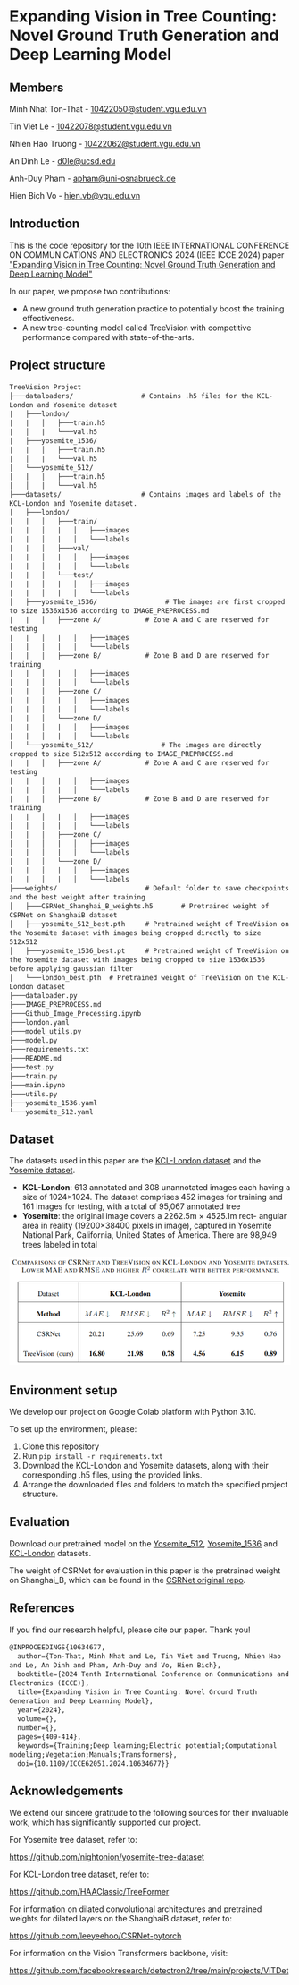 # Expanding Vision in Tree Counting: Novel Ground Truth Generation and Deep Learning Model

## Members

Minh Nhat Ton-That - 10422050@student.vgu.edu.vn

Tin Viet Le - 10422078@student.vgu.edu.vn

Nhien Hao Truong - 10422062@student.vgu.edu.vn

An Dinh Le - d0le@ucsd.edu

Anh-Duy Pham - apham@uni-osnabrueck.de

Hien Bich Vo - hien.vb@vgu.edu.vn

## Introduction
This is the code repository for the 10th IEEE INTERNATIONAL CONFERENCE ON COMMUNICATIONS AND ELECTRONICS 2024 (IEEE ICCE 2024) paper ["Expanding Vision in
Tree Counting: Novel Ground Truth Generation and Deep Learning Model"](https://ieeexplore.ieee.org/document/10634677) 

In our paper, we propose two contributions:
- A new ground truth generation practice to potentially boost the training effectiveness.
- A new tree-counting model called TreeVision with competitive performance compared with state-of-the-arts.

## Project structure
```
TreeVision Project
├───dataloaders/                 # Contains .h5 files for the KCL-London and Yosemite dataset      
|   ├───london/                     
|   |   │   ├───train.h5
|   │   |   └───val.h5
|   ├───yosemite_1536/                     
|   |   │   ├───train.h5
|   │   |   └───val.h5
│   └───yosemite_512/                           
|   |   │   ├───train.h5
|   │   |   └───val.h5
├───datasets/                    # Contains images and labels of the KCL-London and Yosemite dataset.
|   ├───london/                     
|   |   │   ├───train/
|   |   │   |   │   ├───images
|   |   │   |   │   └───labels
|   |   │   ├───val/
|   |   │   |   │   ├───images
|   |   │   |   │   └───labels
|   |   │   └───test/
|   |   │   |   │   ├───images
|   |   │   |   │   └───labels
│   ├───yosemite_1536/                 # The images are first cropped to size 1536x1536 according to IMAGE_PREPROCESS.md     
|   |   │   ├───zone A/           # Zone A and C are reserved for testing
|   |   │   |   │   ├───images
|   |   │   |   │   └───labels
|   |   │   ├───zone B/           # Zone B and D are reserved for training
|   |   │   |   │   ├───images
|   |   │   |   │   └───labels
|   |   │   ├───zone C/
|   |   │   |   │   ├───images
|   |   │   |   │   └───labels
|   |   │   └───zone D/
|   |   │   |   │   ├───images
|   |   │   |   │   └───labels
│   └───yosemite_512/                 # The images are directly cropped to size 512x512 according to IMAGE_PREPROCESS.md     
|   |   │   ├───zone A/           # Zone A and C are reserved for testing
|   |   │   |   │   ├───images
|   |   │   |   │   └───labels
|   |   │   ├───zone B/           # Zone B and D are reserved for training
|   |   │   |   │   ├───images
|   |   │   |   │   └───labels
|   |   │   ├───zone C/
|   |   │   |   │   ├───images
|   |   │   |   │   └───labels
|   |   │   └───zone D/
|   |   │   |   │   ├───images
|   |   │   |   │   └───labels
├───weights/                      # Default folder to save checkpoints and the best weight after training
│   ├───CSRNet_Shanghai_B_weights.h5       # Pretrained weight of CSRNet on ShanghaiB dataset
│   ├───yosemite_512_best.pth     # Pretrained weight of TreeVision on the Yosemite dataset with images being cropped directly to size 512x512
│   ├───yosemite_1536_best.pt     # Pretrained weight of TreeVision on the Yosemite dataset with images being cropped to size 1536x1536 before applying gaussian filter
│   └───london_best.pth  # Pretrained weight of TreeVision on the KCL-London dataset
├───dataloader.py
├───IMAGE_PREPROCESS.md
├───Github_Image_Processing.ipynb
├───london.yaml
├───model_utils.py
├───model.py
├───requirements.txt
├───README.md
├───test.py
├───train.py
├───main.ipynb
├───utils.py
├───yosemite_1536.yaml
└───yosemite_512.yaml                                    
```
## Dataset
The datasets used in this paper are the [KCL-London dataset](https://drive.google.com/file/d/1xcjv8967VvvzcDM4aqAi7Corkb11T0i2/view?usp=sharing) and the [Yosemite dataset](https://github.com/nightonion/yosemite-tree-dataset).
 - **KCL-London**: 613 annotated and 308 unannotated images each having a size of 1024×1024. The dataset comprises 452 images for training and 161 images for testing, with a total of 95,067 annotated tree
 - **Yosemite**: the original image covers a 2262.5m × 4525.1m rect-
angular area in reality (19200×38400 pixels in image), captured in Yosemite National Park, California, United States of America. There are 98,949 trees labeled in total

![Evaluation results](./assets/eval.png)

## Environment setup
We develop our project on Google Colab platform with Python 3.10.

To set up the environment, please:
 
 1. Clone this repository
 2. Run `pip install -r requirements.txt`
 3. Download the KCL-London and Yosemite datasets, along with their corresponding .h5 files, using the provided links.
 4. Arrange the downloaded files and folders to match the specified project structure.

## Evaluation
Download our pretrained model on the [Yosemite_512](https://drive.google.com/file/d/1gEBEPHi7LhCZWbBICHuj46KJlggfVXlB/view?usp=sharing), [Yosemite_1536](https://drive.google.com/file/d/10He9U6JYtKZfz_dGUguZ_ADvSzfVroe9/view?usp=drive_link) and [KCL-London](https://drive.google.com/file/d/1-sf-ayfdpDnNZ0FOdVWTuDn_G-JDi6Y1/view?usp=sharing) datasets.

The weight of CSRNet for evaluation in this paper is the pretrained weight on Shanghai_B, which can be found in the [CSRNet original repo](https://github.com/leeyeehoo/CSRNet).

## References
If you find our research helpful, please cite our paper. Thank you!
```
@INPROCEEDINGS{10634677,
  author={Ton-That, Minh Nhat and Le, Tin Viet and Truong, Nhien Hao and Le, An Dinh and Pham, Anh-Duy and Vo, Hien Bich},
  booktitle={2024 Tenth International Conference on Communications and Electronics (ICCE)}, 
  title={Expanding Vision in Tree Counting: Novel Ground Truth Generation and Deep Learning Model}, 
  year={2024},
  volume={},
  number={},
  pages={409-414},
  keywords={Training;Deep learning;Electric potential;Computational modeling;Vegetation;Manuals;Transformers},
  doi={10.1109/ICCE62051.2024.10634677}}
```

## Acknowledgements
We extend our sincere gratitude to the following sources for their invaluable work, which has significantly supported our project.

For Yosemite tree dataset, refer to:

https://github.com/nightonion/yosemite-tree-dataset

For KCL-London tree dataset, refer to:

https://github.com/HAAClassic/TreeFormer

For information on dilated convolutional architectures and pretrained weights for dilated layers on the ShanghaiB dataset, refer to:

https://github.com/leeyeehoo/CSRNet-pytorch

For information on the Vision Transformers backbone, visit:

https://github.com/facebookresearch/detectron2/tree/main/projects/ViTDet
